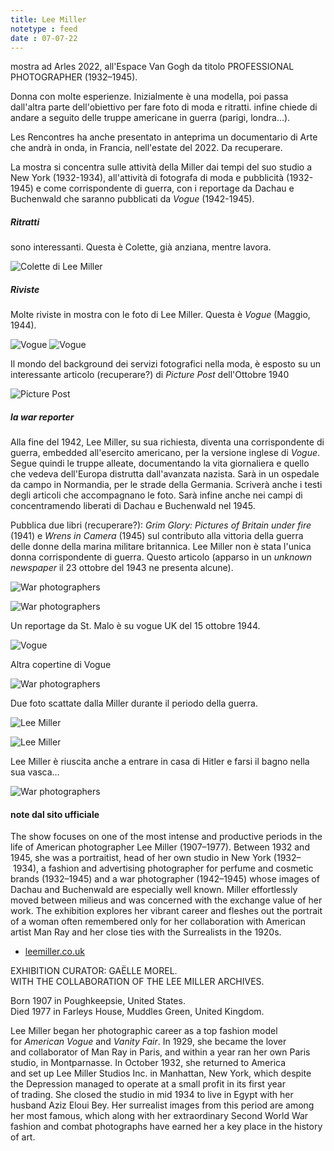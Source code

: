 ```yaml
---
title: Lee Miller
notetype : feed
date : 07-07-22
---
```


mostra ad Arles 2022, all'Espace Van Gogh da titolo PROFESSIONAL PHOTOGRAPHER (1932–1945).

Donna con molte esperienze. Inizialmente è una modella, poi passa dall'altra parte dell'obiettivo per fare foto di moda e ritratti. infine chiede di andare a seguito delle truppe americane in guerra (parigi, londra...).

Les Rencontres ha anche presentato in anteprima un documentario di Arte che andrà in onda, in Francia, nell'estate del 2022. Da recuperare.

La mostra si concentra sulle attività della Miller dai tempi del suo studio a New York (1932-1934), all'attività di fotografa di moda e pubblicità (1932-1945) e come corrispondente di guerra, con i reportage da Dachau e Buchenwald che saranno pubblicati da _Vogue_ (1942-1945).

##### Ritratti
sono interessanti. Questa è Colette, già anziana, mentre lavora.

![Colette di Lee Miller](https://alet313.s3.eu-west-3.amazonaws.com/img/foto/2022/arles/arles2202.jpg)

##### Riviste
Molte riviste in mostra con le foto di Lee Miller. Questa è _Vogue_ (Maggio, 1944).

![Vogue](https://alet313.s3.eu-west-3.amazonaws.com/img/foto/2022/arles/arles2203.jpg)
![Vogue](https://alet313.s3.eu-west-3.amazonaws.com/img/foto/2022/arles/arles2204.jpg)

Il mondo del background dei servizi fotografici nella moda, è esposto su un interessante articolo (recuperare?) di _Picture Post_ dell'Ottobre 1940

![Picture Post](https://alet313.s3.eu-west-3.amazonaws.com/img/foto/2022/arles/arles2205.jpg)

##### la war reporter

Alla fine del 1942, Lee Miller, su sua richiesta, diventa una corrispondente di guerra, embedded all'esercito americano, per la versione inglese di _Vogue_.
Segue quindi le truppe alleate, documentando la vita giornaliera e quello che vedeva dell'Europa distrutta dall'avanzata nazista.
Sarà in un ospedale da campo in Normandia, per le strade della Germania.
Scriverà anche i testi degli articoli che accompagnano le foto.
Sarà infine anche nei campi di concentramendo liberati di Dachau e Buchenwald nel 1945.

Pubblica due libri (recuperare?): _Grim Glory: Pictures of Britain under fire_ (1941) e _Wrens in Camera_ (1945) sul contributo alla vittoria della guerra delle donne della marina militare britannica.
Lee Miller non è stata l'unica donna corrispondente di guerra. Questo articolo (apparso in un _unknown newspaper_ il 23 ottobre del 1943 ne presenta alcune).

![War photographers](https://alet313.s3.eu-west-3.amazonaws.com/img/foto/2022/arles/arles2206.jpg)

![War photographers](https://alet313.s3.eu-west-3.amazonaws.com/img/foto/2022/arles/arles2207.jpg)

Un reportage da St. Malo è su vogue UK del 15 ottobre 1944.

![Vogue](https://alet313.s3.eu-west-3.amazonaws.com/img/foto/2022/arles/arles2210.jpg)

Altra copertine di Vogue

![War photographers](https://alet313.s3.eu-west-3.amazonaws.com/img/foto/2022/arles/arles2208.jpg)


Due foto scattate dalla Miller durante il periodo della guerra.

![Lee Miller](https://alet313.s3.eu-west-3.amazonaws.com/img/foto/2022/arles/arles2209.jpg)

![Lee Miller](https://alet313.s3.eu-west-3.amazonaws.com/img/foto/2022/arles/arles2211.jpg)

Lee Miller è riuscita anche a entrare in casa di Hitler e farsi il bagno nella sua vasca...

![War photographers](https://alet313.s3.eu-west-3.amazonaws.com/img/foto/2022/arles/arles2212.jpg)


#### note dal sito ufficiale
The show focuses on one of the most intense and productive periods in the life of American photographer Lee Miller (1907–1977). Between 1932 and 1945, she was a portraitist, head of her own studio in New York (1932– 1934), a fashion and advertising photographer for perfume and cosmetic brands (1932–1945) and a war photographer (1942–1945) whose images of Dachau and Buchenwald are especially well known. Miller effortlessly moved between milieus and was concerned with the exchange value of her work. The exhibition explores her vibrant career and fleshes out the portrait of a woman often remembered only for her collaboration with American artist Man Ray and her close ties with the Surrealists in the 1920s.

-   [leemiller.co.uk](https://www.leemiller.co.uk/)

EXHIBITION CURATOR: GAËLLE MOREL.  
WITH THE COLLABORATION OF THE LEE MILLER ARCHIVES.  
  
Born 1907 in Poughkeepsie, United States.  
Died 1977 in Farleys House, Muddles Green, United Kingdom.

Lee Miller began her photographic career as a top fashion model for _American Vogue_ and _Vanity Fair_. In 1929, she became the lover and collaborator of Man Ray in Paris, and within a year ran her own Paris studio, in Montparnasse. In October 1932, she returned to America and set up Lee Miller Studios Inc. in Manhattan, New York, which despite the Depression managed to operate at a small profit in its first year of trading. She closed the studio in mid 1934 to live in Egypt with her husband Aziz Eloui Bey. Her surrealist images from this period are among her most famous, which along with her extraordinary Second World War fashion and combat photographs have earned her a key place in the history of art.